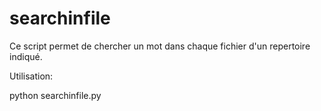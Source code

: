 # searchinfile

Ce script permet de chercher un mot dans chaque fichier d'un repertoire indiqué.

Utilisation:

python searchinfile.py
